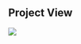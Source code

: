 ## Project View

<kbd>![](https://res.cloudinary.com/anshumxn09/image/upload/v1692799526/test/quickSell2_pjyru9.png)</kbd>
